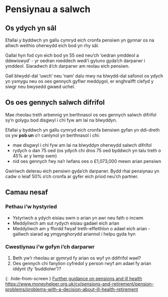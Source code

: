 # Pensiynau a salwch

## Os ydych yn sâl

Efallai y byddwch yn gallu cymryd eich cronfa pensiwn yn gynnar os na allwch weithio oherwydd eich bod yn rhy sâl.

Gallai hyn fod cyn eich bod yn 55 oed neu’ch ‘oedran ymddeol a ddewiswyd’ - yr oedran roeddech wedi’i gytuno gyda’ch darparwr i ymddeol. Siaradwch â’ch darparwr am reolau eich pensiwn.

Gall blwydd-dal ‘uwch’ neu ‘nam’ dalu mwy na blwydd-dal safonol os ydych yn ysmygu neu os oes gennych gyflwr meddygol, er enghraifft clefyd y siwgr neu bwysedd gwaed uchel.

## Os oes gennych salwch difrifol

Mae rheolau treth arbennig yn berthnasol os oes gennych salwch difrifol sy’n golygu bod disgwyl i chi fyw am lai na blwyddyn.

Efallai y byddwch yn gallu cymryd eich cronfa bensiwn gyfan yn ddi-dreth os yw **pob un** o’r canlynol yn berthnasol i chi:

* mae disgwyl i chi fyw am lai na blwyddyn oherwydd salwch difrifol
* rydych o dan 75 oed (os ydych chi dros 75 oed byddwch yn talu treth o 45% ar y lwmp swm)
* nid oes gennych fwy na’r lwfans oes o £1,073,000 mewn arian pensiwn

Gwiriwch delerau eich pensiwn gyda’ch darparwr. Bydd rhai pensiynau yn cadw o leiaf 50% o’ch cronfa ar gyfer eich priod neu’ch partner.

## Camau nesaf

### Pethau i’w hystyried

* Ystyriwch a ydych eisiau swm o arian yn awr neu fath o incwm
* Meddyliwch am sut rydych eisiau gadael eich arian
* Meddyliwch am y ffordd fwyaf treth-effeithlon o adael eich arian - gallwch siarad ag ymgynghorydd ariannol i helpu gyda hyn

### Cwestiynau i’w gofyn i’ch darparwr

1. Beth yw’r rheolau ar gymryd fy arian os wyf yn ddifrifol wael?
2. Oes gennych chi fanylion cyfredol y person rwyf am adael fy arian iddynt (fy ‘buddiolwr’)?

{: .hide-from-screen }
[Further guidance on pensions and ill health](https://www.moneyhelper.org.uk/cy/pensions-and-retirement/pension-problems/problems-with-a-decision-about-ill-health-retirement)<br>
https://www.moneyhelper.org.uk/cy/pensions-and-retirement/pension-problems/problems-with-a-decision-about-ill-health-retirement
